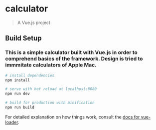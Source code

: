 # calculator

> A Vue.js project

## Build Setup

### This is a simple calculator built with Vue.js in order to comprehend basics of the framework. Design is tried to immmitate calculators of Apple Mac.

``` bash
# install dependencies
npm install

# serve with hot reload at localhost:8080
npm run dev

# build for production with minification
npm run build
```

For detailed explanation on how things work, consult the [docs for vue-loader](http://vuejs.github.io/vue-loader).